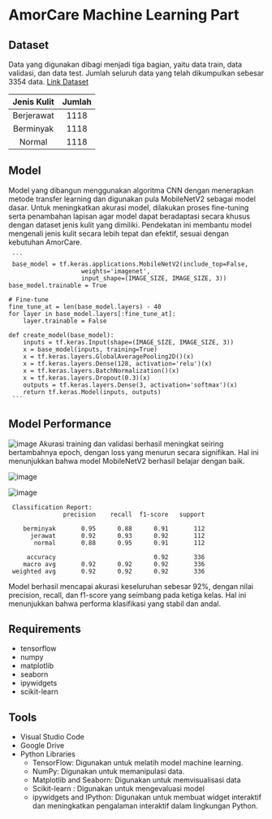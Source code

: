 # AmorCare Machine Learning Part

## Dataset
Data yang digunakan dibagi menjadi tiga bagian, yaitu data train, data validasi, dan data test. Jumlah seluruh data yang telah dikumpulkan sebesar 3354 data. [Link Dataset](https://drive.google.com/drive/folders/1kfWBLaNuRVLJnB7ZHpAhvwKIFTytRAXJ?usp=drive_link)

|   Jenis Kulit   | Jumlah | 
|:---------------:|:------:|
|  Berjerawat  |  1118  | 
|  Berminyak  |  1118  | 
|  Normal  |  1118  | 

## Model
Model yang dibangun menggunakan algoritma CNN dengan menerapkan metode transfer learning dan digunakan pula MobileNetV2 sebagai model dasar. Untuk meningkatkan akurasi model, dilakukan proses fine-tuning serta penambahan lapisan agar model dapat beradaptasi secara khusus dengan dataset jenis kulit yang dimiliki. Pendekatan ini membantu model mengenali jenis kulit secara lebih tepat dan efektif, sesuai dengan kebutuhan AmorCare.

     ```
     base_model = tf.keras.applications.MobileNetV2(include_top=False,
                        weights='imagenet',
                        input_shape=(IMAGE_SIZE, IMAGE_SIZE, 3))
    base_model.trainable = True

    # Fine-tune
    fine_tune_at = len(base_model.layers) - 40 
    for layer in base_model.layers[:fine_tune_at]:
        layer.trainable = False

    def create_model(base_model):
        inputs = tf.keras.Input(shape=(IMAGE_SIZE, IMAGE_SIZE, 3))
        x = base_model(inputs, training=True)
        x = tf.keras.layers.GlobalAveragePooling2D()(x)
        x = tf.keras.layers.Dense(128, activation='relu')(x)
        x = tf.keras.layers.BatchNormalization()(x)
        x = tf.keras.layers.Dropout(0.3)(x)
        outputs = tf.keras.layers.Dense(3, activation='softmax')(x)
        return tf.keras.Model(inputs, outputs)
     ```
## Model Performance

![image](https://github.com/user-attachments/assets/0bfe86c1-03a9-4ae4-b516-5d2898012cda)
Akurasi training dan validasi berhasil meningkat seiring bertambahnya epoch, dengan loss yang menurun secara signifikan. Hal ini menunjukkan bahwa model MobileNetV2 berhasil belajar dengan baik.

![image](https://github.com/user-attachments/assets/e91fb63c-c6bc-4714-91ef-c1582f2c8df4)

![image](https://github.com/user-attachments/assets/a5dbd932-c4eb-495b-80b3-30d524652799)

     Classification Report:
                   precision    recall  f1-score   support
     
        berminyak       0.95      0.88      0.91       112
          jerawat       0.92      0.93      0.92       112
           normal       0.88      0.95      0.91       112
     
         accuracy                           0.92       336
        macro avg       0.92      0.92      0.92       336
     weighted avg       0.92      0.92      0.92       336

Model berhasil mencapai akurasi keseluruhan sebesar 92%, dengan nilai precision, recall, dan f1-score yang seimbang pada ketiga kelas. Hal ini menunjukkan bahwa performa klasifikasi yang stabil dan andal.

## Requirements
- tensorflow
- numpy
- matplotlib
- seaborn
- ipywidgets
- scikit-learn

## Tools
- Visual Studio Code
- Google Drive
- Python Libraries
  - TensorFlow: Digunakan untuk melatih model machine learning.
  - NumPy: Digunakan untuk memanipulasi data.
  - Matplotlib and Seaborn: Digunakan untuk memvisualisasi data
  - Scikit-learn : Digunakan untuk mengevaluasi model
  - ipywidgets and IPython: Digunakan untuk membuat widget interaktif dan meningkatkan pengalaman interaktif dalam lingkungan Python.



